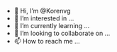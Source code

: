 - 👋 Hi, I’m @Korenvg
- 👀 I’m interested in ...
- 🌱 I’m currently learning ...
- 💞️ I’m looking to collaborate on ...
- 📫 How to reach me ...

<!---
Korenvg/Korenvg is a ✨ special ✨ repository because its `README.md` (this file) appears on your GitHub profile.
You can click the Preview link to take a look at your changes.
--->
